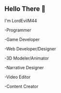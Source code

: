 ## Hello There 👋

 I'm LordEvilM44 

 -Programmer
 
 -Game Developer 
 
 -Web Developer/Designer 
 
 -3D Modeler/Animator

 -Narrative Designer
 
 -Video Editor
 
 -Content Creator
 
